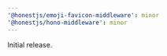 ```yaml
---
'@honestjs/emoji-favicon-middleware': minor
'@honestjs/hono-middleware': minor
---
```


Initial release.
